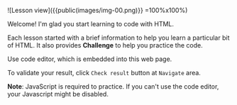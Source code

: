 <!--
title=Before you start
template=home
code=<h1>Hello</h1>

-->

![Lesson view]({{public(images/img-00.png)}} =100%x100%)

Welcome! I'm glad you start learning to code with HTML.

Each lesson started with a brief information to help you learn a particular bit of HTML.
It also provides **Challenge** to help you practice the code.

Use code editor, which is embedded into this web page.

To validate your result, click `Check result` button at `Navigate` area.

**Note**: JavaScript is required to practice. If you can't use the code editor, your Javascript might be disabled.